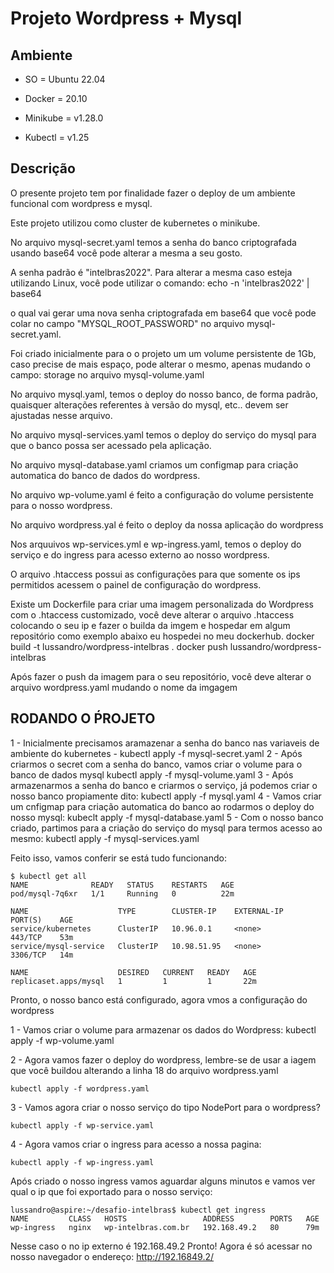 # Projeto Wordpress + Mysql

## Ambiente ##
* SO  = Ubuntu 22.04

* Docker = 20.10  

* Minikube = v1.28.0

* Kubectl = v1.25

## Descrição ## 

O presente projeto tem por finalidade fazer o deploy de um ambiente funcional com wordpress e mysql.

Este projeto utilizou como cluster de kubernetes o minikube.

No arquivo mysql-secret.yaml temos a senha do banco criptografada usando base64 você pode alterar a mesma a seu gosto. 

A senha padrão é "intelbras2022". Para alterar  a mesma caso esteja utilizando Linux, você pode utilizar o comando: echo -n 'intelbras2022' | base64

o qual vai gerar uma nova senha criptografada em base64 que você pode colar no campo  "MYSQL_ROOT_PASSWORD" no arquivo mysql-secret.yaml.

Foi criado inicialmente para o o projeto um um volume persistente de 1Gb, caso precise de mais espaço, pode alterar o mesmo, apenas mudando o campo: storage no arquivo mysql-volume.yaml

No arquivo mysql.yaml, temos o deploy do nosso banco, de forma padrão, quaisquer alterações referentes à versão do mysql, etc.. devem ser ajustadas nesse arquivo.

No arquivo mysql-services.yaml temos o deploy do serviço do mysql para que o banco possa ser acessado pela aplicação.

No arquivo mysql-database.yaml criamos um configmap para criação automatica do banco de dados do wordpress.

No arquivo wp-volume.yaml é feito a configuração do volume persistente para o nosso wordpress.

No arquivo wordpress.yal é feito o deploy da nossa aplicação do wordpress

Nos arquuivos wp-services.yml e wp-ingress.yaml, temos o deploy do serviço e do ingress para acesso externo ao nosso wordpress.

O arquivo .htaccess possui as configurações para que somente os ips permitidos acessem o painel de configuração do wordpress. 

Existe um Dockerfile para criar uma imagem personalizada do Wordpress com o .htaccess customizado, você deve alterar o arquivo .htaccess colocando o seu ip
e fazer o builda da imgem e hospedar em algum repositório como exemplo abaixo eu hospedei no meu dockerhub.
    docker build -t lussandro/wordpress-intelbras .
    docker push lussandro/wordpress-intelbras

Após fazer o push da imagem para o seu repositório, você deve alterar o arquivo wordpress.yaml mudando o nome da imgagem

## RODANDO O ṔROJETO ## 
1 - Inicialmente precisamos aramazenar a senha do banco nas variaveis de ambiente do kubernetes - 
    kubectl apply -f mysql-secret.yaml
2 - Após criarmos o secret com a senha do banco, vamos criar o volume para o banco de dados mysql
    kubectl apply -f mysql-volume.yaml
3 - Após armazenarmos a senha do banco e criarmos o serviço, já podemos criar o nosso banco propiamente dito:
    kubectl apply -f mysql.yaml
4 - Vamos criar um cnfigmap para criação automatica do banco ao rodarmos o deploy do nosso mysql:
    kubeclt apply -f mysql-database.yaml
5 - Com o nosso banco criado, partimos para a criação do serviço do mysql para termos acesso ao mesmo:
    kubectl apply -f mysql-services.yaml

Feito isso, vamos conferir se está tudo funcionando:

    $ kubectl get all
    NAME              READY   STATUS    RESTARTS   AGE
    pod/mysql-7q6xr   1/1     Running   0          22m

    NAME                    TYPE        CLUSTER-IP    EXTERNAL-IP   PORT(S)    AGE
    service/kubernetes      ClusterIP   10.96.0.1     <none>        443/TCP    53m
    service/mysql-service   ClusterIP   10.98.51.95   <none>        3306/TCP   14m

    NAME                    DESIRED   CURRENT   READY   AGE
    replicaset.apps/mysql   1         1         1       22m

Pronto, o nosso banco está configurado, agora vmos a configuração do wordpress

1 - Vamos criar o volume para armazenar os dados do Wordpress:
    kubectl apply -f wp-volume.yaml

2 - Agora vamos fazer o deploy do wordpress, lembre-se de usar a iagem que você buildou alterando a linha 18 do arquivo wordpress.yaml
    
    kubectl apply -f wordpress.yaml

3 - Vamos agora criar o nosso serviço do tipo NodePort para o wordpress?
    
    kubectl apply -f wp-service.yaml

4 - Agora vamos criar o ingress para acesso a nossa pagina:

    kubectl apply -f wp-ingress.yaml

Após criado o nosso ingress vamos aguardar alguns minutos e vamos ver qual o ip que foi exportado para o nosso serviço:

    lussandro@aspire:~/desafio-intelbras$ kubectl get ingress
    NAME         CLASS   HOSTS                 ADDRESS        PORTS   AGE
    wp-ingress   nginx   wp-intelbras.com.br   192.168.49.2   80      79m

Nesse caso o no ip externo é 192.168.49.2
Pronto! Agora é só acessar no nosso navegador o endereço:
    http://192.16849.2/


